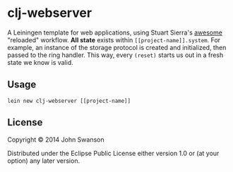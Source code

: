 # clj-webserver

A Leiningen template for web applications, using Stuart Sierra's
[awesome](http://thinkrelevance.com/blog/2013/06/04/clojure-workflow-reloaded)
"reloaded" workflow. **All state** exists within `[[project-name]].system`.
For example, an instance of the storage protocol is created and initialized,
then passed to the ring handler. This way, every `(reset)` starts us out in a 
fresh state we know is valid.

## Usage

`lein new clj-webserver [[project-name]]`

## License

Copyright © 2014 John Swanson

Distributed under the Eclipse Public License either version 1.0 or (at
your option) any later version.
